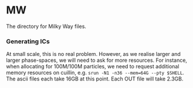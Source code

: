 # MW

The directory for Milky Way files.

### Generating ICs

At small scale, this is no real problem. However, as we realise larger and larger phase-spaces, we will need to ask for more resources. For instance, when allocating for 100M/100M particles, we need to request additional memory resources on cuillin, e.g. `srun -N1 -n36 --mem=64G --pty $SHELL`. The ascii files each take 16GB at this point. Each OUT file will take 2.3GB.
